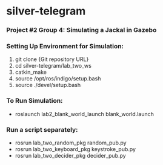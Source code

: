 # silver-telegram
### Project #2 Group 4: Simulating a Jackal in Gazebo

### Setting Up Environment for Simulation:

1. git clone {Git repository URL}
2. cd silver-telegram/lab_two_ws
3. catkin_make
4. source /opt/ros/indigo/setup.bash
5. source ./devel/setup.bash

### To Run Simulation:
* roslaunch lab2_blank_world_launch blank_world.launch

### Run a script separately:
* rosrun lab_two_random_pkg random_pub.py
* rosrun lab_two_keyboard_pkg keystroke_pub.py
* rosrun lab_two_decider_pkg decider_pub.py


